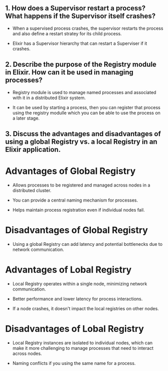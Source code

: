 ## 1. How does a Supervisor restart a process? What happens if the Supervisor itself crashes?

- When a supervised process crashes, the supervisor restarts the process and also define a restart stratey for its child process.

- Elixir has a Supervisor hierarchy that can restart a Superviser if it crashes.

## 2. Describe the purpose of the Registry module in Elixir. How can it be used in managing processes?

- Registry module is used to manage named processes and associated with it in a distributed Elixir system.

- It can be used by starting a process, then you can register that process using the registry modulle which you can be able to use the process on a later stage.  

## 3. Discuss the advantages and disadvantages of using a global Registry vs. a local Registry in an Elixir application.

# Advantages of Global Registry

- Allows processes to be registered and managed across nodes in a distributed cluster. 

-  You can provide a central naming mechanism for processes.

- Helps maintain process registration even if individual nodes fail.

# Disadvantages of Global Registry

- Using a global Registry can add latency and potential bottlenecks due to network communication.

# Advantages of Lobal Registry

- Local Registry operates within a single node, minimizing network communication. 

- Better performance and lower latency for process interactions.

- If a node crashes, it doesn't impact the local registries on other nodes.

# Disadvantages of Lobal Registry

- Local Registry instances are isolated to individual nodes, which can make it more challenging to manage processes that need to interact across nodes.

- Naming conflicts if you using the same name for a process.